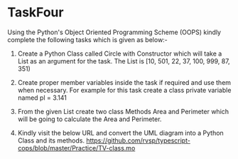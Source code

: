 # TaskFour

Using the Python's Object Oriented Programming Scheme (OOPS) kindly complete the following tasks which is given as below:-

1) Create a Python Class called Circle with Constructor which will take a List as an argument for the task. The List is [10, 501, 22, 37, 100, 999, 87, 351)

2) Create proper member variables inside the task if required and use them when necessary. For example for this task create a class private variable named pl = 3.141

3) From the given List create two class Methods Area and Perimeter which will be going to calculate the Area and Perimeter.

4) Kindly visit the below URL and convert the UML diagram into a Python Class and its methods. https://github.com/rvsp/typescript-cops/blob/master/Practice/TV-class.mo
